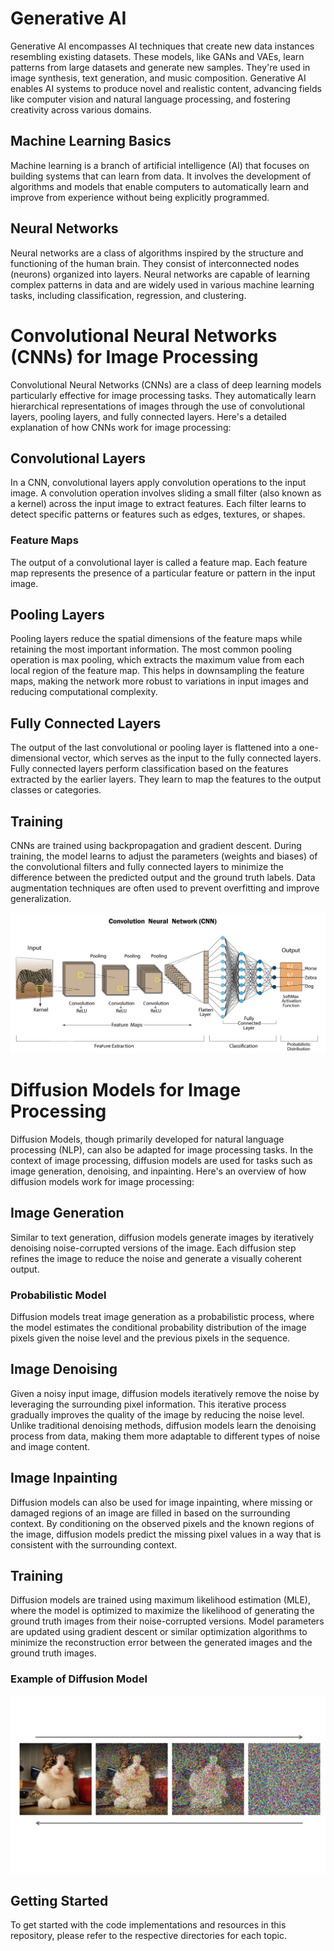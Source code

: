 # Generative AI
Generative AI encompasses AI techniques that create new data instances resembling existing datasets. These models, like GANs and VAEs, learn patterns from large datasets and generate new samples. They're used in image synthesis, text generation, and music composition. Generative AI enables AI systems to produce novel and realistic content, advancing fields like computer vision and natural language processing, and fostering creativity across various domains.
## Machine Learning Basics

Machine learning is a branch of artificial intelligence (AI) that focuses on building systems that can learn from data. It involves the development of algorithms and models that enable computers to automatically learn and improve from experience without being explicitly programmed.

## Neural Networks

Neural networks are a class of algorithms inspired by the structure and functioning of the human brain. They consist of interconnected nodes (neurons) organized into layers. Neural networks are capable of learning complex patterns in data and are widely used in various machine learning tasks, including classification, regression, and clustering.

# Convolutional Neural Networks (CNNs) for Image Processing

Convolutional Neural Networks (CNNs) are a class of deep learning models particularly effective for image processing tasks. They automatically learn hierarchical representations of images through the use of convolutional layers, pooling layers, and fully connected layers. Here's a detailed explanation of how CNNs work for image processing:

## Convolutional Layers

In a CNN, convolutional layers apply convolution operations to the input image. A convolution operation involves sliding a small filter (also known as a kernel) across the input image to extract features. Each filter learns to detect specific patterns or features such as edges, textures, or shapes.

### Feature Maps

The output of a convolutional layer is called a feature map. Each feature map represents the presence of a particular feature or pattern in the input image.

## Pooling Layers

Pooling layers reduce the spatial dimensions of the feature maps while retaining the most important information. The most common pooling operation is max pooling, which extracts the maximum value from each local region of the feature map. This helps in downsampling the feature maps, making the network more robust to variations in input images and reducing computational complexity.

## Fully Connected Layers

The output of the last convolutional or pooling layer is flattened into a one-dimensional vector, which serves as the input to the fully connected layers. Fully connected layers perform classification based on the features extracted by the earlier layers. They learn to map the features to the output classes or categories.

## Training

CNNs are trained using backpropagation and gradient descent. During training, the model learns to adjust the parameters (weights and biases) of the convolutional filters and fully connected layers to minimize the difference between the predicted output and the ground truth labels. Data augmentation techniques are often used to prevent overfitting and improve generalization.


![CNN Architecture](cnn_architecture.png)

# Diffusion Models for Image Processing

Diffusion Models, though primarily developed for natural language processing (NLP), can also be adapted for image processing tasks. In the context of image processing, diffusion models are used for tasks such as image generation, denoising, and inpainting. Here's an overview of how diffusion models work for image processing:

## Image Generation

Similar to text generation, diffusion models generate images by iteratively denoising noise-corrupted versions of the image. Each diffusion step refines the image to reduce the noise and generate a visually coherent output.

### Probabilistic Model

Diffusion models treat image generation as a probabilistic process, where the model estimates the conditional probability distribution of the image pixels given the noise level and the previous pixels in the sequence.

## Image Denoising

Given a noisy input image, diffusion models iteratively remove the noise by leveraging the surrounding pixel information. This iterative process gradually improves the quality of the image by reducing the noise level. Unlike traditional denoising methods, diffusion models learn the denoising process from data, making them more adaptable to different types of noise and image content.

## Image Inpainting

Diffusion models can also be used for image inpainting, where missing or damaged regions of an image are filled in based on the surrounding context. By conditioning on the observed pixels and the known regions of the image, diffusion models predict the missing pixel values in a way that is consistent with the surrounding context.

## Training

Diffusion models are trained using maximum likelihood estimation (MLE), where the model is optimized to maximize the likelihood of generating the ground truth images from their noise-corrupted versions. Model parameters are updated using gradient descent or similar optimization algorithms to minimize the reconstruction error between the generated images and the ground truth images.

### Example of Diffusion Model
![diffusion model](diffusion_model.png)
## Getting Started

To get started with the code implementations and resources in this repository, please refer to the respective directories for each topic.



